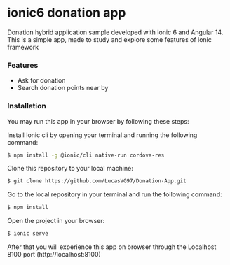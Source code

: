# ionic6 donation app

Donation hybrid application sample developed with Ionic 6 and Angular 14.
This is a simple app, made to study and explore some features of ionic framework

### Features

* Ask for donation 
* Search donation points near by

### Installation

You may run this app in your browser by following these steps:

Install Ionic cli by opening your terminal and running the following command:

```bash
$ npm install -g @ionic/cli native-run cordova-res
```

Clone this repository to your local machine:

```bash
$ git clone https://github.com/LucasVG97/Donation-App.git
```

Go to the local repository in your terminal and run the following command:

```bash
$ npm install
```

Open the project in your browser:

```bash
$ ionic serve
```

After that you will experience this app on browser through the Localhost 8100 port (http://localhost:8100)